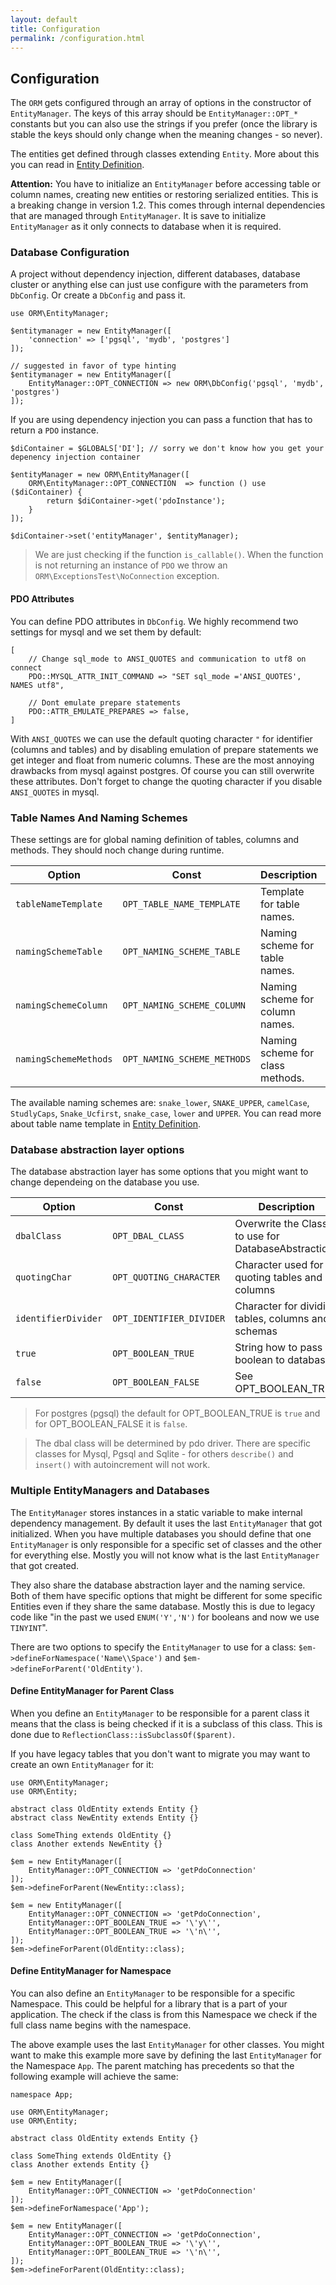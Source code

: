 ```yaml
---
layout: default
title: Configuration
permalink: /configuration.html
---
```

## Configuration

The `ORM` gets configured through an array of options in the constructor of `EntityManager`. The keys of this array
should be `EntityManager::OPT_*` constants but you can also use the strings if you prefer (once the library is
stable the keys should only change when the meaning changes - so never).

The entities get defined through classes extending `Entity`. More about this you can read in
[Entity Definition](entityDefinition.md).

**Attention:** You have to initialize an `EntityManager` before accessing table or column names, creating new entities
or restoring serialized entities. This is a breaking change in version 1.2. This comes through internal dependencies
that are managed through `EntityManager`. It is save to initialize `EntityManager` as it only connects to database
when it is required.

### Database Configuration

A project without dependency injection, different databases, database cluster or anything else can just use configure
with the parameters from `DbConfig`. Or create a `DbConfig` and pass it.

```php?start_inline=true
use ORM\EntityManager;

$entitymanager = new EntityManager([
    'connection' => ['pgsql', 'mydb', 'postgres']
]);

// suggested in favor of type hinting
$entitymanager = new EntityManager([
    EntityManager::OPT_CONNECTION => new ORM\DbConfig('pgsql', 'mydb', 'postgres')
]);
```

If you are using dependency injection you can pass a function that has to return a `PDO` instance.

```php?start_inline=true
$diContainer = $GLOBALS['DI']; // sorry we don't know how you get your depenency injection container

$entityManager = new ORM\EntityManager([
    ORM\EntityManager::OPT_CONNECTION  => function () use ($diContainer) {
        return $diContainer->get('pdoInstance');
    }
]);

$diContainer->set('entityManager', $entityManager);
```

> We are just checking if the function `is_callable()`. When the function is not returning an instance of `PDO` we
> throw an `ORM\ExceptionsTest\NoConnection` exception.

#### PDO Attributes

You can define PDO attributes in `DbConfig`. We highly recommend two settings for mysql and we set them by default:

```php?start_inline=true
[
    // Change sql_mode to ANSI_QUOTES and communication to utf8 on connect
    PDO::MYSQL_ATTR_INIT_COMMAND => "SET sql_mode ='ANSI_QUOTES', NAMES utf8",
    
    // Dont emulate prepare statements
    PDO::ATTR_EMULATE_PREPARES => false,
]
```

With `ANSI_QUOTES` we can use the default quoting character `"` for identifier (columns and tables) and by disabling
emulation of prepare statements we get integer and float from numeric columns. These are the most annoying drawbacks
from mysql against postgres. Of course you can still overwrite these attributes. Don't forget to change the quoting
character if you disable `ANSI_QUOTES` in mysql.

### Table Names And Naming Schemes

These settings are for global naming definition of tables, columns and methods. They should noch change during runtime.

| Option                | Const                       | Description                      | Default       |
|-----------------------|-----------------------------|----------------------------------|---------------|
| `tableNameTemplate`   | `OPT_TABLE_NAME_TEMPLATE`   | Template for table names.        | `%short%`     |
| `namingSchemeTable`   | `OPT_NAMING_SCHEME_TABLE`   | Naming scheme for table names.   | `snake_lower` |
| `namingSchemeColumn`  | `OPT_NAMING_SCHEME_COLUMN`  | Naming scheme for column names.  | `snake_lower` |
| `namingSchemeMethods` | `OPT_NAMING_SCHEME_METHODS` | Naming scheme for class methods. | `camelCase`   |

The available naming schemes are: `snake_lower`, `SNAKE_UPPER`, `camelCase`, `StudlyCaps`, `Snake_Ucfirst`,
`snake_case`, `lower` and `UPPER`. You can read more about table name template in
[Entity Definition](entityDefinition.html#template).


### Database abstraction layer options

The database abstraction layer has some options that you might want to change dependeing on the database you use.

| Option              | Const                    | Description                                        | Default |
|---------------------|--------------------------|----------------------------------------------------|---------|
| `dbalClass`         | `OPT_DBAL_CLASS`         | Overwrite the Class to use for DatabaseAbstraction | `null`  |
| `quotingChar`       | `OPT_QUOTING_CHARACTER`  | Character used for quoting tables and columns      | `"`     |
| `identifierDivider` | `OPT_IDENTIFIER_DIVIDER` | Character for dividing tables, columns and schemas | `.`     |
| `true`              | `OPT_BOOLEAN_TRUE`       | String how to pass boolean to database             | `1`     |
| `false`             | `OPT_BOOLEAN_FALSE`      | See OPT_BOOLEAN_TRUE                               | `0`     |

> For postgres (pgsql) the default for OPT_BOOLEAN_TRUE is `true` and for OPT_BOOLEAN_FALSE it is `false`.

> The dbal class will be determined by pdo driver. There are specific classes for Mysql, Pgsql and Sqlite - for others
> `describe()` and `insert()` with autoincrement will not work.

### Multiple EntityManagers and Databases

The `EntityManager` stores instances in a static variable to make internal dependency management. By default it uses the
last `EntityManager` that got initialized. When you have multiple databases you should define that one `EntityManager`
is only responsible for a specific set of classes and the other for everything else. Mostly you will not know what
is the last `EntityManager` that got created.

They also share the database abstraction layer and the naming service. Both of them have specific options that might
be different for some specific Entities even if they share the same database. Mostly this is due to legacy code like
"in the past we used `ENUM('Y','N')` for booleans and now we use `TINYINT`".

There are two options to specify the `EntityManager` to use for a class: `$em->defineForNamespace('Name\\Space')` and
`$em->defineForParent('OldEntity')`.

#### Define EntityManager for Parent Class

When you define an `EntityManager` to be responsible for a parent class it means that the class is being checked if it
is a subclass of this class. This is done due to `ReflectionClass::isSubclassOf($parent)`.

If you have legacy tables that you don't want to migrate you may want to create an own `EntityManager` for it:

```php?start_inline=true
use ORM\EntityManager;
use ORM\Entity;

abstract class OldEntity extends Entity {}
abstract class NewEntity extends Entity {}

class SomeThing extends OldEntity {}
class Another extends NewEntity {}

$em = new EntityManager([
    EntityManager::OPT_CONNECTION => 'getPdoConnection'
]);
$em->defineForParent(NewEntity::class);

$em = new EntityManager([
    EntityManager::OPT_CONNECTION => 'getPdoConnection',
    EntityManager::OPT_BOOLEAN_TRUE => '\'y\'',
    EntityManager::OPT_BOOLEAN_TRUE => '\'n\'',
]);
$em->defineForParent(OldEntity::class);
```

#### Define EntityManager for Namespace

You can also define an `EntityManager` to be responsible for a specific Namespace. This could be helpful for a library
that is a part of your application. The check if the class is from this Namespace we check if the full class name
begins with the namespace.

The above example uses the last `EntityManager` for other classes. You might want to make this example more save by 
defining the last `EntityManager` for the Namespace `App`. The parent matching has precedents so that the following
example will achieve the same:

```php?start_inline=true
namespace App;

use ORM\EntityManager;
use ORM\Entity;

abstract class OldEntity extends Entity {}

class SomeThing extends OldEntity {}
class Another extends Entity {}

$em = new EntityManager([
    EntityManager::OPT_CONNECTION => 'getPdoConnection'
]);
$em->defineForNamespace('App');

$em = new EntityManager([
    EntityManager::OPT_CONNECTION => 'getPdoConnection',
    EntityManager::OPT_BOOLEAN_TRUE => '\'y\'',
    EntityManager::OPT_BOOLEAN_TRUE => '\'n\'',
]);
$em->defineForParent(OldEntity::class);
```
